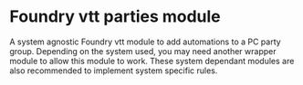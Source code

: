 # Foundry vtt parties module
A system agnostic Foundry vtt module to add automations to a PC party group. Depending on the system used, you may need another wrapper module to allow this module to work. These system dependant modules are also recommended to implement system specific rules.
